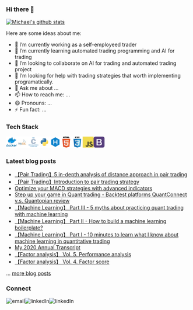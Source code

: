 ### Hi there 👋

[![Michael's github stats](https://github-readme-stats.vercel.app/api?username=mikelhsia&count_private=true&show_icons=true)](https://github.com/anuraghazra/github-readme-stats)

Here are some ideas about me:

- 🔭 I’m currently working as a self-employeed trader
- 🌱 I’m currently learning automated trading programming and AI for trading
- 👯 I’m looking to collaborate on AI for trading and automated trading project
- 🤔 I’m looking for help with trading strategies that worth implementing programatically.
- 💬 Ask me about ...
- 📫 How to reach me: ...
- 😄 Pronouns: ...
- ⚡ Fun fact: ...


### Tech Stack
<img align="left" alt="docker" width="30px" src="https://raw.githubusercontent.com/github/explore/80688e429a7d4ef2fca1e82350fe8e3517d3494d/topics/docker/docker.png" />
<img align="left" alt="mysql" width="30px" src="https://raw.githubusercontent.com/github/explore/80688e429a7d4ef2fca1e82350fe8e3517d3494d/topics/mysql/mysql.png" />

<img align="left" alt="c" width="30px" src="https://raw.githubusercontent.com/github/explore/80688e429a7d4ef2fca1e82350fe8e3517d3494d/topics/c/c.png" />
<img align="left" alt="python" width="30px" src="https://raw.githubusercontent.com/github/explore/80688e429a7d4ef2fca1e82350fe8e3517d3494d/topics/python/python.png" />

<img align="left" alt="hexo" width="30px" src="https://raw.githubusercontent.com/hexojs/logo/master/hexo-logo-avatar.png" />
<img align="left" alt="html" width="30px" src="https://raw.githubusercontent.com/github/explore/80688e429a7d4ef2fca1e82350fe8e3517d3494d/topics/html/html.png" />
<img align="left" alt="css" width="30px" src="https://raw.githubusercontent.com/github/explore/80688e429a7d4ef2fca1e82350fe8e3517d3494d/topics/css/css.png" />
<img align="left" alt="Javascript" width="30px" src="https://raw.githubusercontent.com/github/explore/80688e429a7d4ef2fca1e82350fe8e3517d3494d/topics/javascript/javascript.png" />
<img align="left" alt="bootstrap" width="30px" src="https://raw.githubusercontent.com/github/explore/80688e429a7d4ef2fca1e82350fe8e3517d3494d/topics/bootstrap/bootstrap.png" />
</div>

<br><br>


### Latest blog posts
<!-- BLOG-POST-LIST:START -->
- [【Pair Trading】5 in-depth analysis of distance approach in pair trading](http://mikelhsia.github.io/2021/08/30/2021-08-30-pair-trading-distance-approach/)
- [【Pair Trading】Introduction to pair trading strategy](http://mikelhsia.github.io/2021/08/02/2021-08-12-pair-trading/)
- [Optimize your MACD strategies with advanced indicators](http://mikelhsia.github.io/2021/07/19/2021-07-20-advanced-macd-strategy/)
- [Step up your game in Quant trading - Backtest platforms QuantConnect v.s. Quantopian  review](http://mikelhsia.github.io/2021/07/18/2021-07-05-pros-cons-of-quantconnect/)
- [【Machine Learning】 Part III - 5 myths about practicing quant trading with machine learning](http://mikelhsia.github.io/2021/06/14/2021-06-14-N-insights-found-while-implementing-machine-learning-trading-algorithm/)
- [【Machine Learning】 Part II - How to build a machine learning boilerplate?](http://mikelhsia.github.io/2021/05/10/2021-05-14-machine-learning-prototype/)
- [【Machine Learning】 Part I - 10 minutes to learn what I know about machine learning in quantitative trading](http://mikelhsia.github.io/2021/04/22/2021-04-22-machine-learning-intro/)
- [My 2020 Annual Transcript](http://mikelhsia.github.io/2021/04/20/2021-04-20-annual-summary/)
- [【Factor analysis】 Vol. 5. Performance analysis](http://mikelhsia.github.io/2021/03/02/2021-03-03-factor-analysis-5/)
- [【Factor analysis】 Vol. 4. Factor score](http://mikelhsia.github.io/2021/02/27/2021-02-27-factor-analysis-4/)
<!-- BLOG-POST-LIST:END -->
... [more blog posts](https://mikelhsia.github.io/)


### Connect
[<img align='left' alt='email' src='https://img.shields.io/badge/gmail-D14836?&style=for-the-badge&logo=gmail&logoColor=white'>](mailto:mikelhsia@hotmail.com)
[<img align='left' alt='linkedIn' src='https://img.shields.io/badge/linkedin-%230077B5.svg?&style=for-the-badge&logo=linkedin&logoColor=white'>](https://www.linkedin.com/in/tsu-yu-hsia-00743021/)
[<img align='left' alt='linkedIn' src='https://img.shields.io/badge/github-%23100000.svg?&style=for-the-badge&logo=github&logoColor=white'>](https://github.com/mikelhsia)


